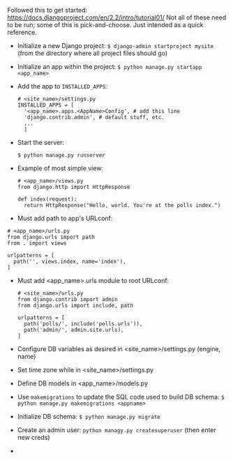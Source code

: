 Followed this to get started: https://docs.djangoproject.com/en/2.2/intro/tutorial01/
Not all of these need to be run; some of this is pick-and-choose. Just intended as a quick reference.

- Initialize a new Django project: `$ django-admin startproject mysite` (from the directory where all project files should go)
  
- Initialize an app within the project: `$ python manage.py startapp <app_name>`
  
- Add the app to `INSTALLED_APPS`:

  ```
  # <site_name>/settings.py
  INSTALLED_APPS = [
    '<app_name>.apps.<AppName>Config', # add this line
    'django.contrib.admin', # default stuff, etc.
    ...
    ]
  ```

- Start the server:

  `$ python manage.py runserver`
  
- Example of most simple view:

  ```
  # <app_name>/views.py
  from django.http import HttpResponse
  
  def index(request):
    return HttpResponse("Hello, world. You're at the polls index.")
  ```
  
 - Must add path to app's URLconf:
 
  ```
  # <app_name>/urls.py
  from django.urls import path
  from . import views

  urlpatterns = [
    path('', views.index, name='index'),
  ]
  ```

- Must add <app_name>.urls module to root URLconf:

  ```
  # <site_name>/urls.py
  from django.contrib import admin
  from django.urls import include, path

  urlpatterns = [
    path('polls/', include('polls.urls')),
    path('admin/', admin.site.urls),
  ]
  ```
    
- Configure DB variables as desired in <site_name>/settings.py (engine, name)

- Set time zone while in <site_name>/settings.py

- Define DB models in <app_name>/models.py

- Use `makemigrations` to update the SQL code used to build DB schema: `$ python manage.py makemigrations <appname>`

- Initialize DB schema: `$ python manage.py migrate`

- Create an admin user: `python managy.py createsuperuser` (then enter new creds)

- 



